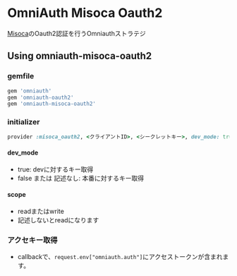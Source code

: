 # OmniAuth Misoca Oauth2

[Misoca](http://doc.misoca.jp/v1/)のOauth2認証を行うOmniauthストラテジ

## Using omniauth-misoca-oauth2

### gemfile
```ruby
gem 'omniauth'
gem 'omniauth-oauth2'
gem 'omniauth-misoca-oauth2'
```

### initializer
```ruby
provider :misoca_oauth2, <クライアントID>, <シークレットキー>, dev_mode: true, scope: 'read'
```
#### dev_mode
- true: devに対するキー取得
- false または 記述なし: 本番に対するキー取得

#### scope
- readまたはwrite
- 記述しないとreadになります

### アクセキー取得
- callbackで、``request.env["omniauth.auth"]``にアクセストークンが含まれます。
